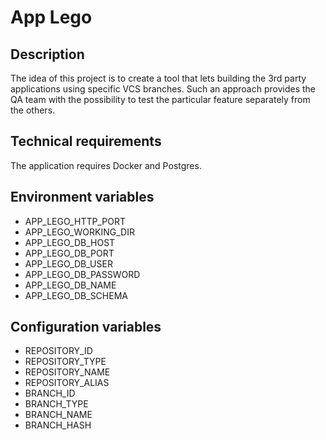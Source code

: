 # App Lego

## Description

The idea of this project is to create a tool that lets building the 3rd party applications using specific VCS branches.
Such an approach provides the QA team with the possibility to test the particular feature separately from the others.

## Technical requirements

The application requires Docker and Postgres.

## Environment variables

- APP_LEGO_HTTP_PORT
- APP_LEGO_WORKING_DIR
- APP_LEGO_DB_HOST
- APP_LEGO_DB_PORT
- APP_LEGO_DB_USER
- APP_LEGO_DB_PASSWORD
- APP_LEGO_DB_NAME
- APP_LEGO_DB_SCHEMA

## Configuration variables

- REPOSITORY_ID
- REPOSITORY_TYPE
- REPOSITORY_NAME
- REPOSITORY_ALIAS
- BRANCH_ID
- BRANCH_TYPE
- BRANCH_NAME
- BRANCH_HASH